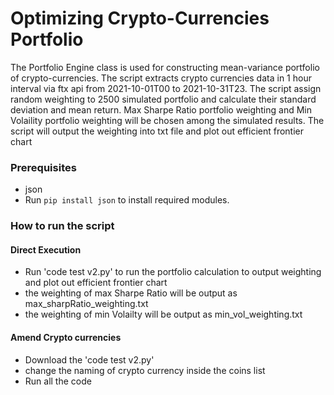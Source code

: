 # Optimizing Crypto-Currencies Portfolio
<!--Remove the below lines and add yours -->
The Portfolio Engine class is used for constructing mean-variance portfolio of crypto-currencies. The script extracts crypto currencies data in 1 hour interval via ftx api from 2021-10-01T00 to 2021-10-31T23. The script assign random weighting to 2500 simulated portfolio and calculate their standard deviation and mean return. Max Sharpe Ratio portfolio weighting and Min Volaility portfolio weighting will be chosen among the simulated results. The script will output the weighting into txt file and plot out efficient frontier chart

### Prerequisites
<!--Remove the below lines and add yours -->
* json
* Run `pip install json` to install required modules.

### How to run the script
<!--Remove the below lines and add yours -->
#### Direct Execution
* Run 'code test v2.py' to run the portfolio calculation to output weighting and plot out efficient frontier chart
* the weighting of max Sharpe Ratio will be output as max_sharpRatio_weighting.txt
* the weighting of min Volailty will be output as min_vol_weighting.txt

#### Amend Crypto currencies
* Download the 'code test v2.py'
* change the naming of crypto currency inside the coins list
* Run all the code
